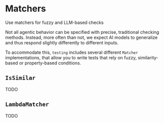 # Matchers

<div class='subtitle'>Use matchers for fuzzy and LLM-based checks</div>

Not all agentic behavior can be specified with precise, traditional checking methods. Instead, more often than not, we expect AI models to generalize and thus respond slightly differently to different inputs.

To accommodate this, `testing` includes several different `Matcher` implementations, that allow you to write tests that rely on fuzzy, similarity-based or property-based conditions.

## `IsSimilar`

TODO

## `LambdaMatcher`

TODO

